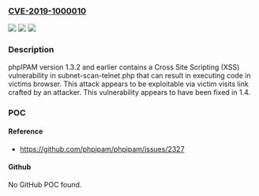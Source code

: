 ### [CVE-2019-1000010](https://cve.mitre.org/cgi-bin/cvename.cgi?name=CVE-2019-1000010)
![](https://img.shields.io/static/v1?label=Product&message=n%2Fa&color=blue)
![](https://img.shields.io/static/v1?label=Version&message=n%2Fa&color=blue)
![](https://img.shields.io/static/v1?label=Vulnerability&message=n%2Fa&color=brighgreen)

### Description

phpIPAM version 1.3.2 and earlier contains a Cross Site Scripting (XSS) vulnerability in subnet-scan-telnet.php that can result in executing code in victims browser. This attack appears to be exploitable via victim visits link crafted by an attacker. This vulnerability appears to have been fixed in 1.4.

### POC

#### Reference
- https://github.com/phpipam/phpipam/issues/2327

#### Github
No GitHub POC found.

